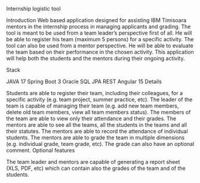 Internship logistic tool

Introduction Web based application designed for assisting IBM Timisoara mentors in the internship process in managing applicants and grading. The tool is meant to be used from a team leader’s perspective first of all. He will be able to register his team (maximum 5 persons) for a specific activity. The tool can also be used from a mentor perspective. He will be able to evaluate the team based on their performance in the chosen activity. This application will help both the students and the mentors during their ongoing activity.

Stack

JAVA 17
Spring Boot 3
Oracle SQL
JPA
REST
Angular 15
Details

Students are able to register their team, including their colleagues, for a specific activity (e.g. team project, summer practice, etc).
The leader of the team is capable of managing their team (e.g. add new team members, delete old team members, view all team members status).
The members of the team are able to view only their attendance and their grades.
The mentors are able to see all the teams, all the students in the teams and all their statutes.
The mentors are able to record the attendance of individual students.
The mentors are able to grade the team in multiple dimensions (e.g. individual grade, team grade, etc). The grade can also have an optional comment.
Optional features

The team leader and mentors are capable of generating a report sheet (XLS, PDF, etc) which can contain also the grades of the team and of the students.
